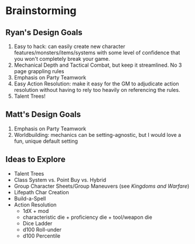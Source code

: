 # Brainstorming

## Ryan's Design Goals

1. Easy to hack: can easily create new character features/monsters/items/systems with some level of confidence that you won't completely break your game.
2. Mechanical Depth and Tactical Combat, but keep it streamlined. No 3 page grappling rules
3. Emphasis on Party Teamwork
4. Easy Action Resolution: make it easy for the GM to adjudicate action resolution without having to rely too heavily on referencing the rules.
5. Talent Trees!

## Matt's Design Goals

1. Emphasis on Party Teamwork
2. Worldbuilding: mechanics can be setting-agnostic, but I would love a fun, unique default setting

## Ideas to Explore

* Talent Trees
* Class System vs. Point Buy vs. Hybrid
* Group Character Sheets/Group Maneuvers (see _Kingdoms and Warfare_)
* Lifepath Char Creation
* Build-a-Spell
* Action Resolution
	* 1dX + mod
	* characteristic die + proficiency die + tool/weapon die
	* Dice Ladder
	* d100 Roll-under
	* d100 Percentile
